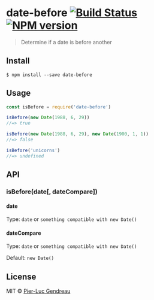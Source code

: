 # date-before [![Build Status](https://travis-ci.org/Zertz/date-before.svg?branch=master)](https://travis-ci.org/Zertz/date-before) [![NPM version](https://badge.fury.io/js/date-before.png)](http://badge.fury.io/js/date-before)

> Determine if a date is before another


## Install

```
$ npm install --save date-before
```


## Usage

```js
const isBefore = require('date-before')

isBefore(new Date(1988, 6, 29))
//=> true

isBefore(new Date(1988, 6, 29), new Date(1900, 1, 1))
//=> false

isBefore('unicorns')
//=> undefined
```


## API

### isBefore(date[, dateCompare])

#### date

Type: `date` or `something compatible with new Date()`

#### dateCompare

Type: `date` or `something compatible with new Date()`

Default: `new Date()`


## License

MIT © [Pier-Luc Gendreau](https://github.com/Zertz)
